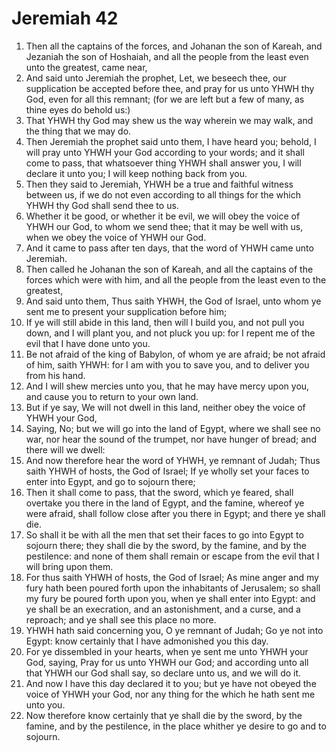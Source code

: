 ﻿# Jeremiah 42
1. Then all the captains of the forces, and Johanan the son of Kareah, and Jezaniah the son of Hoshaiah, and all the people from the least even unto the greatest, came near, 
2. And said unto Jeremiah the prophet, Let, we beseech thee, our supplication be accepted before thee, and pray for us unto YHWH thy God, even for all this remnant; (for we are left but a few of many, as thine eyes do behold us:) 
3. That YHWH thy God may shew us the way wherein we may walk, and the thing that we may do. 
4. Then Jeremiah the prophet said unto them, I have heard you; behold, I will pray unto YHWH your God according to your words; and it shall come to pass, that whatsoever thing YHWH shall answer you, I will declare it unto you; I will keep nothing back from you. 
5. Then they said to Jeremiah, YHWH be a true and faithful witness between us, if we do not even according to all things for the which YHWH thy God shall send thee to us. 
6. Whether it be good, or whether it be evil, we will obey the voice of YHWH our God, to whom we send thee; that it may be well with us, when we obey the voice of YHWH our God. 
7.  And it came to pass after ten days, that the word of YHWH came unto Jeremiah. 
8. Then called he Johanan the son of Kareah, and all the captains of the forces which were with him, and all the people from the least even to the greatest, 
9. And said unto them, Thus saith YHWH, the God of Israel, unto whom ye sent me to present your supplication before him; 
10. If ye will still abide in this land, then will I build you, and not pull you down, and I will plant you, and not pluck you up: for I repent me of the evil that I have done unto you. 
11. Be not afraid of the king of Babylon, of whom ye are afraid; be not afraid of him, saith YHWH: for I am with you to save you, and to deliver you from his hand. 
12. And I will shew mercies unto you, that he may have mercy upon you, and cause you to return to your own land. 
13.  But if ye say, We will not dwell in this land, neither obey the voice of YHWH your God, 
14. Saying, No; but we will go into the land of Egypt, where we shall see no war, nor hear the sound of the trumpet, nor have hunger of bread; and there will we dwell: 
15. And now therefore hear the word of YHWH, ye remnant of Judah; Thus saith YHWH of hosts, the God of Israel; If ye wholly set your faces to enter into Egypt, and go to sojourn there; 
16. Then it shall come to pass, that the sword, which ye feared, shall overtake you there in the land of Egypt, and the famine, whereof ye were afraid, shall follow close after you there in Egypt; and there ye shall die. 
17. So shall it be with all the men that set their faces to go into Egypt to sojourn there; they shall die by the sword, by the famine, and by the pestilence: and none of them shall remain or escape from the evil that I will bring upon them. 
18. For thus saith YHWH of hosts, the God of Israel; As mine anger and my fury hath been poured forth upon the inhabitants of Jerusalem; so shall my fury be poured forth upon you, when ye shall enter into Egypt: and ye shall be an execration, and an astonishment, and a curse, and a reproach; and ye shall see this place no more. 
19.  YHWH hath said concerning you, O ye remnant of Judah; Go ye not into Egypt: know certainly that I have admonished you this day. 
20. For ye dissembled in your hearts, when ye sent me unto YHWH your God, saying, Pray for us unto YHWH our God; and according unto all that YHWH our God shall say, so declare unto us, and we will do it. 
21. And now I have this day declared it to you; but ye have not obeyed the voice of YHWH your God, nor any thing for the which he hath sent me unto you. 
22. Now therefore know certainly that ye shall die by the sword, by the famine, and by the pestilence, in the place whither ye desire to go and to sojourn. 
